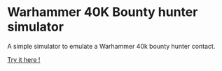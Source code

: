 # Warhammer 40K Bounty hunter simulator

A simple simulator to emulate a Warhammer 40k bounty hunter contact.

[Try it here !](http://www.fpilot.fr/miscprojects/40k-contracts/hub.html)
